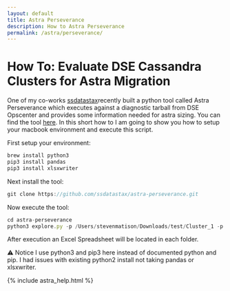 ```yaml
---
layout: default
title: Astra Perseverance
description: How to Astra Perseverance
permalink: /astra/perseverance/
---
```


# How To: Evaluate DSE Cassandra Clusters for Astra Migration

One of my co-works [ssdatastax](https://github.com/ssdatastax)recently built a python tool called Astra Perseverance which executes against a diagnostic tarball from DSE Opscenter and provides some information needed for astra sizing.   You can find the tool [here](https://github.com/ssdatastax/astra-perseverance#getting-started).  In this short how to I am going to show you how to setup your macbook environment and execute this script.

First setup your environment:

```js
brew install python3
pip3 install pandas 
pip3 install xlsxwriter
```
Next install the tool:
```js
git clone https://github.com/ssdatastax/astra-perseverance.git
```
Now execute the tool:
```js
cd astra-perseverance
python3 explore.py -p /Users/stevenmatison/Downloads/test/Cluster_1 -p /Users/stevenmatison/Downloads/test/Cluster_2 -p /Users/stevenmatison/Downloads/test/Cluster_3
```

After execution an Excel Spreadsheet will be located in each folder.

:warning: Notice I use python3 and pip3 here instead of documented python and pip.  I had issues with existing python2 install not taking pandas or xlsxwriter.  

{% include astra_help.html %}
